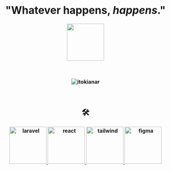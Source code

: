 <h1 align="center"> "Whatever happens, <strong> <em>happens</em><strong>."</h1>

<div id="header" align="center">
  <img src="https://media.giphy.com/media/J3MPB75dHsHQ1ZSFnK/giphy.gif" width="100"/>
</div>
  
<br/>
<br/>

<p align="center"><img align="center" src="https://github-readme-streak-stats.herokuapp.com/?user=itokianar&" alt="itokianar" /></p>

<p align="center"> </p>

<br>
<h2 align="center"> 🛠 </h3>
<p align="center">
  <a href="https://laravel.com/" target="_blank" rel="noreferrer"> <img src="https://www.vectorlogo.zone/logos/laravel/laravel-icon.svg" alt="laravel" width="100" height="100"/> </a>
  <a href="https://reactjs.org/" target="_blank" rel="noreferrer"> <img src="https://www.vectorlogo.zone/logos/reactjs/reactjs-icon.svg" alt="react" width="100" height="100"/> </a> 
  <a href="https://tailwindcss.com/" target="_blank" rel="noreferrer"> <img src="https://www.vectorlogo.zone/logos/tailwindcss/tailwindcss-icon.svg" alt="tailwind" width="100" height="100"/> </a>
  <a href="https://www.figma.com/" target="_blank" rel="noreferrer"> <img src="https://www.vectorlogo.zone/logos/figma/figma-icon.svg" alt="figma" width="100" height="100"/> </a>
</p>





